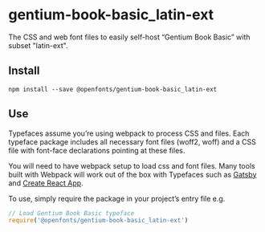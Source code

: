 
# gentium-book-basic_latin-ext

The CSS and web font files to easily self-host “Gentium Book Basic” with subset "latin-ext".

## Install

`npm install --save @openfonts/gentium-book-basic_latin-ext`

## Use

Typefaces assume you’re using webpack to process CSS and files. Each typeface
package includes all necessary font files (woff2, woff) and a CSS file with
font-face declarations pointing at these files.

You will need to have webpack setup to load css and font files. Many tools built
with Webpack will work out of the box with Typefaces such as [Gatsby](https://github.com/gatsbyjs/gatsby)
and [Create React App](https://github.com/facebookincubator/create-react-app).

To use, simply require the package in your project’s entry file e.g.

```javascript
// Load Gentium Book Basic typeface
require('@openfonts/gentium-book-basic_latin-ext')
```
